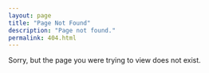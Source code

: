 ```yaml
---
layout: page
title: "Page Not Found"
description: "Page not found."
permalink: 404.html
---  
```


Sorry, but the page you were trying to view does not exist.
